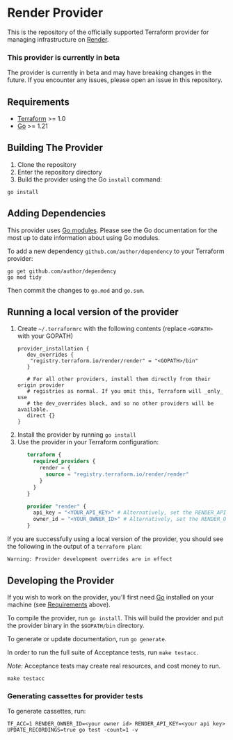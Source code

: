 # Render Provider

This is the repository of the officially supported Terraform provider for managing infrastructure on [Render](https://render.com).

### This provider is currently in beta

The provider is currently in beta and may have breaking changes in the future. If you encounter any issues, please open an issue in this repository.

## Requirements

- [Terraform](https://developer.hashicorp.com/terraform/downloads) >= 1.0
- [Go](https://golang.org/doc/install) >= 1.21

## Building The Provider

1. Clone the repository
1. Enter the repository directory
1. Build the provider using the Go `install` command:

```shell
go install
```

## Adding Dependencies

This provider uses [Go modules](https://github.com/golang/go/wiki/Modules).
Please see the Go documentation for the most up to date information about using Go modules.

To add a new dependency `github.com/author/dependency` to your Terraform provider:

```shell
go get github.com/author/dependency
go mod tidy
```

Then commit the changes to `go.mod` and `go.sum`.

## Running a local version of the provider

1. Create `~/.terraformrc` with the following contents (replace `<GOPATH>` with your GOPATH)
   ```hcl
   provider_installation {
      dev_overrides {
       "registry.terraform.io/render/render" = "<GOPATH>/bin"
      }

      # For all other providers, install them directly from their origin provider
      # registries as normal. If you omit this, Terraform will _only_ use
      # the dev_overrides block, and so no other providers will be available.
      direct {}
   }
   ```
2. Install the provider by running `go install`
3. Use the provider in your Terraform configuration:
   ```terraform
      terraform {
        required_providers {
          render = {
            source = "registry.terraform.io/render/render"
          }
        }
      }

      provider "render" {
        api_key = "<YOUR_API_KEY>" # Alternatively, set the RENDER_API_KEY environment variable
        owner_id = "<YOUR_OWNER_ID>" # Alternatively, set the RENDER_OWNER_ID environment variable
      }
   ```

If you are successfully using a local version of the provider, you should see the following in the output of a `terraform plan`:

```shell
Warning: Provider development overrides are in effect
````

## Developing the Provider

If you wish to work on the provider, you'll first need [Go](http://www.golang.org) installed on your machine (see [Requirements](#requirements) above).

To compile the provider, run `go install`. This will build the provider and put the provider binary in the `$GOPATH/bin` directory.

To generate or update documentation, run `go generate`.

In order to run the full suite of Acceptance tests, run `make testacc`.

*Note:* Acceptance tests may create real resources, and cost money to run.

```shell
make testacc
```

### Generating cassettes for provider tests

To generate cassettes, run:

```shell
TF_ACC=1 RENDER_OWNER_ID=<your owner id> RENDER_API_KEY=<your api key> UPDATE_RECORDINGS=true go test -count=1 -v
```
